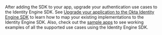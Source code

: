 
After adding the SDK to your app, upgrade your authentication use cases to the Identity Engine SDK. See [Upgrade your application to the Okta Identity Engine SDK](/docs/guides/oie-upgrade-api-sdk-to-oie-sdk/ios/main/) to learn how to map your existing implementations to the Identity Engine SDK. Also, check out the [sample apps](/docs/guides/oie-embedded-common-run-samples) to see working examples of all the supported use cases using the Identity Engine SDK.
